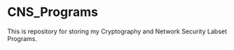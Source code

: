 # CNS_Programs
This is repository for storing my Cryptography and Network Security Labset Programs.
